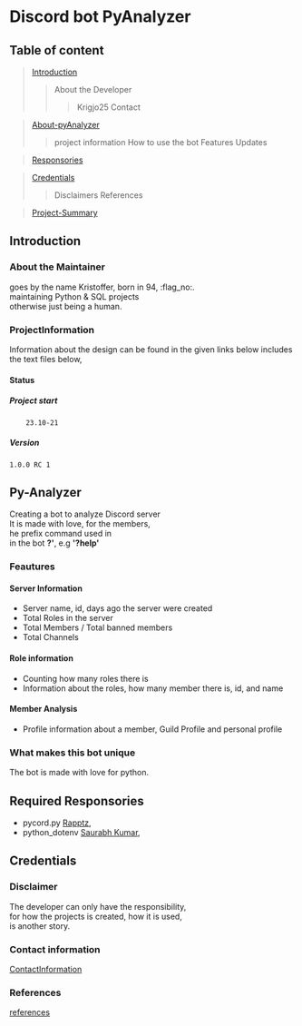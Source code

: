 # Discord bot PyAnalyzer

## Table of content

> [Introduction](#Introduction)
>> About the Developer
>>> Krigjo25
>>> Contact

> [About-pyAnalyzer](#About-pyAnalyzer)
>> project information 
>> How to use the bot
>> Features
>> Updates

> [Responsories](#Responsories)

> [Credentials](#Credentials)
>> Disclaimers
>> References

> [Project-Summary](#project-Summary)


## Introduction

### About the Maintainer

goes by the name Kristoffer, born in 94, :flag_no:.<br>
maintaining Python & SQL projects<br>
otherwise just being a human.

### ProjectInformation

Information about the design can be found in the given links below
includes the text files below,

#### Status

##### Project start

        23.10-21


##### Version
    1.0.0 RC 1

## Py-Analyzer

Creating a bot to analyze Discord server<br> 
It is made with love, for the members, <br>
he prefix command used in<br>
in the bot  **?'**, e.g **'?help'**

### Feautures

#### Server Information

*   Server name, id, days ago the server were created
*   Total Roles in the server
*   Total Members / Total banned members
*   Total Channels

####    Role information

*   Counting how many roles there is
*   Information about the roles, how many member there is, id, and name

####    Member Analysis

*   Profile information about a member, Guild Profile and personal profile

### What makes this bot unique

The bot is made with love for python.

## Required Responsories

- pycord.py [Rapptz](https://github.com/Rapptz/discord.py),  <br>
- python_dotenv [Saurabh Kumar](https://github.com/motdotla/dotenv),<br>


 

## Credentials

### Disclaimer

The developer can only have the responsibility,<br>
for how the projects is created, how it is used,<br>
is another story.

### Contact information

[ContactInformation](https://github.com/krigjo25/Discord/blob/main/krigjo25/read-me.md)

### References

[references](https://github.com/krigjo25/Discord/blob/main/krigjo25/read-me.md)


